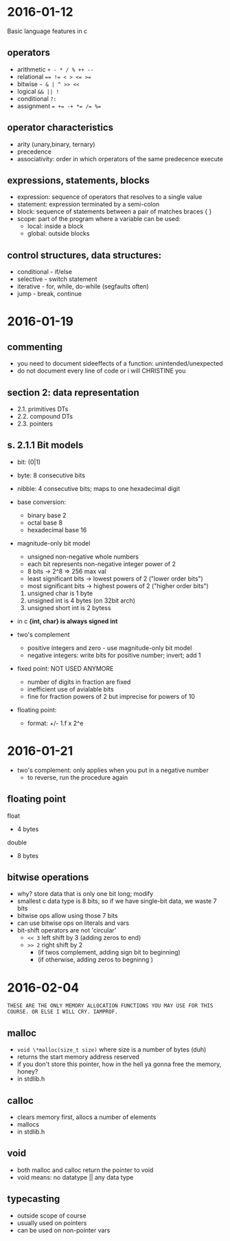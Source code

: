 2016-01-12
==============
Basic language features in c

operators
------------------

 - arithmetic `+ - * / % ++ --`
 - relational `== != < > <= >=`
 - bitwise `~ & | ^ >> <<`
 - logical `&& || !`
 - conditional `?:`
 - assignment `= += -+ *= /= %=`

operator characteristics
----------------------------
 - arity (unary,binary, ternary)
 - precedence
 - associativity: order in which orperators of the same predecence execute
    
expressions, statements, blocks
------------
 - expression: sequence of operators that resolves to a single value
 - statement: expression terminated by a semi-colon
 - block: sequence of statements between a pair of matches braces { }
 - scope: part of the program where a variable can be used:
    - local: inside a block
    - global: outside blocks

control structures, data structures:
---------
- conditional - if/else
- selective - switch statement
- iterative - for, while, do-while (segfaults often)
- jump - break, continue



2016-01-19
================
commenting
--------------
- you need to document sideeffects of a function: unintended/unexpected
- do not document every line of code or i will CHRISTINE you

section 2:  data representation
----------------------
- 2.1. primitives DTs
- 2.2. compound DTs
- 2.3. pointers

s. 2.1.1 Bit models
-------------------------------
- bit: (0|1)
- byte: 8 consecutive bits
- nibble: 4 consecutive bits; maps to one hexadecimal digit

- base conversion: 
    - binary base 2
    - octal base 8
    - hexadecimal base 16

- magnitude-only bit model
    - unsigned non-negative whole numbers
    - each bit represents non-negative integer power of 2
    - 8 bits → 2^8 ⇒ 256 max val 
    - least significant bits → lowest powers of 2 ("lower order bits")
    - most significant bits → highest powers of 2 ("higher order bits")
    1. unsigned char is 1 byte
    2. unsigned int is 4 bytes (on 32bit arch)
    3. unsigned short int is 2 bytess

- in c **{int, char} is always signed int**

- two's complement
    - positive integers and zero - use magnitude-only bit model
    - negative integers: write bits for positive number; invert; add 1


- fixed point: NOT USED ANYMORE
    - number of digits in fraction are fixed
    - inefficient use of avialable bits
    - fine for fraction powers of 2 but imprecise for powers of 10

- floating point:
    - format: +/- 1.f x 2^e
        

2016-01-21
===============================

- two's complement: only applies when you put in a negative number
    - to reverse, run the procedure again

floating point
----------------------
float 
- 4 bytes

double
- 8 bytes

bitwise operations
-----------------------
- why? store data that is only one bit long; modify
- smallest c data type is 8 bits, so if we have single-bit data, we waste 7 bits
- bitwise ops allow using those 7 bits
- can use bitwise ops on literals and vars
- bit-shift operators are not 'circular'
    - `<< 3` left shift by 3 (adding zeros to end)
    - `>> 2` right shift by 2 
      - (if twos complement, adding sign bit to beginning)
      - (if otherwise, adding zeros to begninng )
                              
2016-02-04
===================================

    THESE ARE THE ONLY MEMORY ALLOCATION FUNCTIONS YOU MAY USE FOR THIS COURSE. OR ELSE I WILL CRY. IAMPROF.

malloc 
-------------
- `void \*malloc(size_t size)` where size is a number of bytes (duh)
- returns the start memory address reserved
- if you don't store this pointer, how in the hell ya gonna free the memory, honey?
- in stdlib.h

calloc
-------------
- clears memory first, allocs a number of elements
- mallocs
- in stdlib.h

void 
-------------
- both malloc and calloc return the pointer to void
- void means: no datatype || any data type

typecasting
------------
- outside scope of course
- usually used on pointers
- can be used on non-pointer vars


